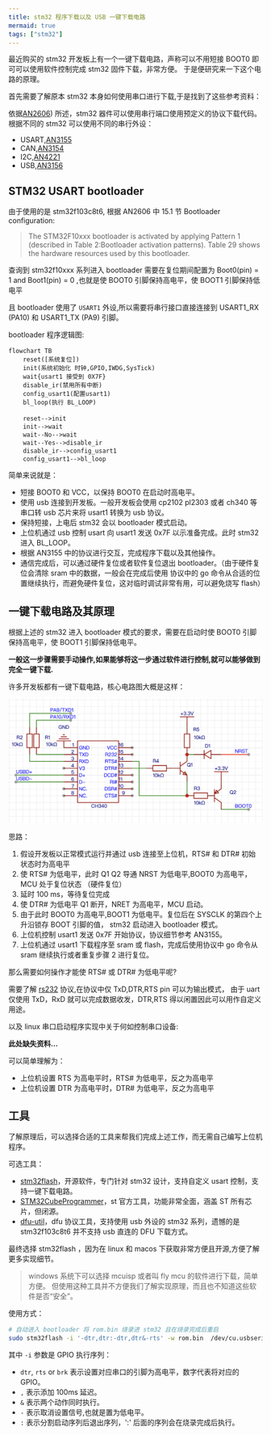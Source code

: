 ```yaml
---
title: stm32 程序下载以及 USB 一键下载电路
mermaid: true
tags: ["stm32"]
---
```


最近购买的 stm32 开发板上有一个一键下载电路，声称可以不用短接 BOOT0 即可可以使用软件控制完成 stm32 固件下载，非常方便。
于是便研究来一下这个电路的原理。

首先需要了解原本 stm32 本身如何使用串口进行下载,于是找到了这些参考资料：

依据[AN2606](https://www.st.com/resource/en/application_note/cd00167594-stm32-microcontroller-system-memory-boot-mode-stmicroelectronics.pdf))
所述，stm32 器件可以使用串行端口使用预定义的协议下载代码。根据不同的 stm32 可以使用不同的串行外设：

- USART,[AN3155](https://www.st.com/resource/en/application_note/cd00264342-usart-protocol-used-in-the-stm32-bootloader-stmicroelectronics.pdf)
- CAN,[AN3154](https://www.st.com/resource/en/application_note/an3154-can-protocol-used-in-the-stm32-bootloader-stmicroelectronics.pdf)
- I2C,[AN4221](https://www.st.com/resource/en/application_note/an4221-i2c-protocol-used-in-the-stm32-bootloader-stmicroelectronics.pdf)
- USB,[AN3156](https://www.st.com/resource/en/application_note/cd00264379-usb-dfu-protocol-used-in-the-stm32-bootloader-stmicroelectronics.pdf)

## STM32 USART bootloader

由于使用的是 stm32f103c8t6, 根据 AN2606 中 15.1 节 Bootloader configuration:

> The STM32F10xxx bootloader is activated by applying Pattern 1 (described in Table 2:Bootloader activation patterns).
> Table 29 shows the hardware resources used by this bootloader.

查询到 stm32f10xxx 系列进入 bootloader 需要在复位期间配置为 Boot0(pin) = 1 and Boot1(pin) = 0 ,也就是使 BOOT0 引脚保持高电平，使 BOOT1 引脚保持低电平

且 bootloader 使用了 `USART1` 外设,所以需要将串行接口直接连接到 USART1_RX (PA10) 和 USART1_TX (PA9) 引脚。

bootloader 程序逻辑图:

```mermaid
flowchart TB
    reset([系统复位])
    init(系统初始化 时钟,GPIO,IWDG,SysTick)
    wait{usart1 接受到 0X7F}
    disable_ir(禁用所有中断)
    config_usart1(配置usart1)
    bl_loop(执行 BL_LOOP)

    reset-->init
    init-->wait
    wait--No-->wait
    wait--Yes-->disable_ir
    disable_ir-->config_usart1
    config_usart1-->bl_loop
```

简单来说就是：

- 短接 BOOT0 和 VCC，以保持 BOOT0 在启动时高电平。
- 使用 usb 连接到开发板。一般开发板会使用 cp2102 pl2303 或者 ch340 等串口转 usb 芯片来将 usart1 转换为 usb 协议。
- 保持短接，上电后 stm32 会以 bootloader 模式启动。
- 上位机通过 usb 控制 usart 向 usart1 发送 0x7F 以示准备完成。此时 stm32 进入 BL_LOOP。
- 根据 AN3155 中的协议进行交互，完成程序下载以及其他操作。
- 通信完成后，可以通过硬件复位或者软件复位退出 bootloader。（由于硬件复位会清除 sram 中的数据，一般会在完成后使用 协议中的 go 命令从合适的位置继续执行，而避免硬件复位，这对临时调试非常有用，可以避免烧写 flash）

## 一键下载电路及其原理

根据上述的 stm32 进入 bootloader 模式的要求，需要在启动时使 BOOT0 引脚保持高电平，使 BOOT1 引脚保持低电平。

**一般这一步骤需要手动操作,如果能够将这一步通过软件进行控制,就可以能够做到完全一键下载.**

许多开发板都有一键下载电路，核心电路图大概是这样：

![onekey-dl-circuit](/assets/img/stm32-onekey-dl-circuit.png)

思路：

1. 假设开发板以正常模式运行并通过 usb 连接至上位机，RTS# 和 DTR# 初始状态时为高电平
2. 使 RTS# 为低电平，此时 Q1 Q2 导通 NRST 为低电平,BOOT0 为高电平，MCU 处于复位状态 （硬件复位）
3. 延时 100 ms，等待复位完成
4. 使 DTR# 为低电平 Q1 断开，NRET 为高电平，MCU 启动。
5. 由于此时 BOOT0 为高电平,BOOT1 为低电平。复位后在 SYSCLK 的第四个上升沿锁存 BOOT 引脚的值， stm32 启动进入 bootloader 模式。
6. 上位机控制 usart1 发送 0x7F 开始协议，协议细节参考 AN3155。
7. 上位机通过 usart1 下载程序至 sram 或 flash，完成后使用协议中 go 命令从 sram 继续执行或者重复步骤 2 进行复位。

那么需要如何操作才能使 RTS# 或 DTR# 为低电平呢?

需要了解 [rs232](https://en.wikipedia.org/wiki/RS-232) 协议,在协议中仅 TxD,DTR,RTS pin 可以为输出模式，
由于 uart 仅使用 TxD，RxD 就可以完成数据收发，DTR,RTS 得以闲置因此可以用作自定义用途。

以及 linux 串口启动程序实现中关于何如控制串口设备:

**此处缺失资料...**

可以简单理解为：

- 上位机设置 RTS 为高电平时，RTS# 为低电平，反之为高电平
- 上位机设置 DTR 为高电平时，DTR# 为低电平，反之为高电平

## 工具

了解原理后，可以选择合适的工具来帮我们完成上述工作，而无需自己编写上位机程序。

可选工具：

- [stm32flash](https://sourceforge.net/projects/stm32flash)，开源软件，专门针对 stm32 设计，支持自定义 usart 控制，支持一键下载电路。
- [STM32CubeProgrammer](https://www.stmicroelectronics.com.cn/en/development-tools/stm32cubeprog.html)，st 官方工具，功能非常全面，涵盖 ST 所有芯片，但闭源。
- [dfu-util](http://dfu-util.sourceforge.net)，dfu 协议工具，支持使用 usb 外设的 stm32 系列，遗憾的是 stm32f103c8t6 并不支持 usb 直连的 DFU 下载方式。

最终选择 stm32flash ，因为在 linux 和 macos 下获取非常方便且开源,方便了解更多实现细节。

> windows 系统下可以选择 mcuisp 或者叫 fly mcu 的软件进行下载，简单方便。
> 但使用这种工具并不方便我们了解实现原理，而且也不知道这些软件是否“安全”。

使用方式：

```sh
# 自动进入 bootloader 将 rom.bin 烧录进 stm32 且在烧录完成后重启
sudo stm32flash -i '-dtr,dtr:-dtr,dtr&-rts' -w rom.bin  /dev/cu.usbserial-10
```

其中 `-i` 参数是 GPIO 执行序列：

- `dtr`, `rts` or `brk` 表示设置对应串口的引脚为高电平，数字代表将对应的 GPIO。
- `,` 表示添加 100ms 延迟。
- `&` 表示两个动作同时执行。
- `-` 表示取消设置信号,也就是置为低电平。
- `:` 表示分割启动序列后退出序列，':' 后面的序列会在烧录完成后执行。
